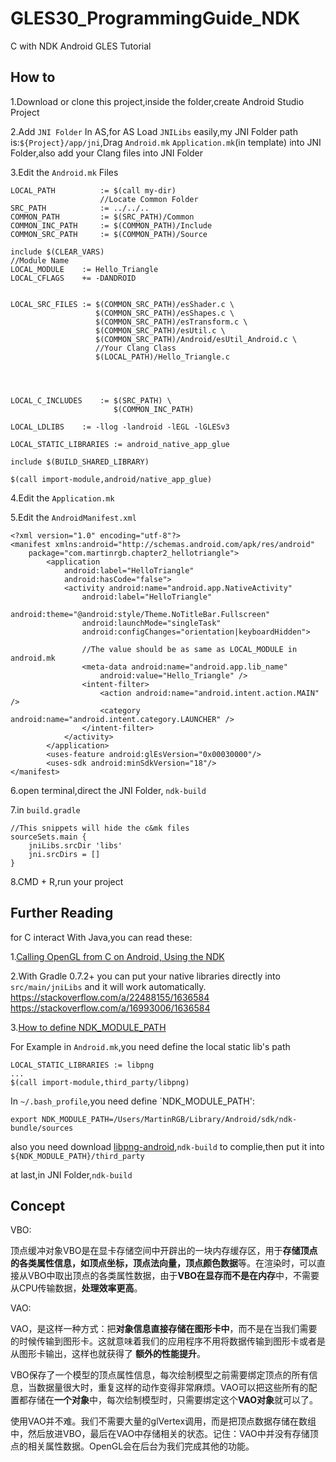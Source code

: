 # GLES30_ProgrammingGuide_NDK
C with NDK Android GLES Tutorial

## How to

1.Download or clone this project,inside the folder,create Android Studio Project

2.Add `JNI Folder` In AS,for AS Load `JNILibs` easily,my JNI Folder path is:`${Project}/app/jni`,Drag `Android.mk` `Application.mk`(in template) into JNI Folder,also add your Clang files into JNI Folder

3.Edit the `Android.mk` Files

```
LOCAL_PATH          := $(call my-dir)
                    //Locate Common Folder
SRC_PATH            := ../../.. 
COMMON_PATH         := $(SRC_PATH)/Common
COMMON_INC_PATH     := $(COMMON_PATH)/Include
COMMON_SRC_PATH     := $(COMMON_PATH)/Source

include $(CLEAR_VARS)
//Module Name
LOCAL_MODULE    := Hello_Triangle
LOCAL_CFLAGS    += -DANDROID


LOCAL_SRC_FILES := $(COMMON_SRC_PATH)/esShader.c \
                   $(COMMON_SRC_PATH)/esShapes.c \
                   $(COMMON_SRC_PATH)/esTransform.c \
                   $(COMMON_SRC_PATH)/esUtil.c \
                   $(COMMON_SRC_PATH)/Android/esUtil_Android.c \
                   //Your Clang Class 
                   $(LOCAL_PATH)/Hello_Triangle.c
                   
                   
                   

LOCAL_C_INCLUDES    := $(SRC_PATH) \
                       $(COMMON_INC_PATH)
                   
LOCAL_LDLIBS    := -llog -landroid -lEGL -lGLESv3

LOCAL_STATIC_LIBRARIES := android_native_app_glue

include $(BUILD_SHARED_LIBRARY)

$(call import-module,android/native_app_glue)
```

4.Edit the `Application.mk`

5.Edit the `AndroidManifest.xml`

```
<?xml version="1.0" encoding="utf-8"?>
<manifest xmlns:android="http://schemas.android.com/apk/res/android"
    package="com.martinrgb.chapter2_hellotriangle">
        <application
            android:label="HelloTriangle"
            android:hasCode="false">
            <activity android:name="android.app.NativeActivity"
                android:label="HelloTriangle"
                android:theme="@android:style/Theme.NoTitleBar.Fullscreen"
                android:launchMode="singleTask"
                android:configChanges="orientation|keyboardHidden">
            
                //The value should be as same as LOCAL_MODULE in android.mk
                <meta-data android:name="android.app.lib_name"
                    android:value="Hello_Triangle" />
                <intent-filter>
                    <action android:name="android.intent.action.MAIN" />
                    <category android:name="android.intent.category.LAUNCHER" />
                </intent-filter>
            </activity>
        </application>
        <uses-feature android:glEsVersion="0x00030000"/>
        <uses-sdk android:minSdkVersion="18"/>
</manifest>
```

6.open terminal,direct the JNI Folder, `ndk-build`

7.in `build.gradle`
```
//This snippets will hide the c&mk files
sourceSets.main {
    jniLibs.srcDir 'libs'
    jni.srcDirs = []
}
```

8.CMD + R,run your project

## Further Reading

for C interact With Java,you can read these:

1.[Calling OpenGL from C on Android, Using the NDK](http://www.learnopengles.com/calling-opengl-from-android-using-the-ndk/)

2.With Gradle 0.7.2+ you can put your native libraries directly into `src/main/jniLibs` and it will work automatically. https://stackoverflow.com/a/22488155/1636584 https://stackoverflow.com/a/16993006/1636584

3.[How to define NDK_MODULE_PATH](https://stackoverflow.com/questions/8549691/how-to-specify-directory-for-ndk-module-path)

For Example in `Android.mk`,you need define the local static lib's path

```
LOCAL_STATIC_LIBRARIES := libpng
...
$(call import-module,third_party/libpng)
```

In `~/.bash_profile`,you need define `NDK_MODULE_PATH':

```
export NDK_MODULE_PATH=/Users/MartinRGB/Library/Android/sdk/ndk-bundle/sources
```

also you need download [libpng-android](https://github.com/julienr/libpng-android),`ndk-build` to complie,then put it into `${NDK_MODULE_PATH}/third_party`

at last,in JNI Folder,`ndk-build`

## Concept

VBO:

顶点缓冲对象VBO是在显卡存储空间中开辟出的一块内存缓存区，用于**存储顶点的各类属性信息，如顶点坐标，顶点法向量，顶点颜色数据**等。在渲染时，可以直接从VBO中取出顶点的各类属性数据，由于**VBO在显存而不是在内存**中，不需要从CPU传输数据，**处理效率更高**。


VAO:

VAO，是这样一种方式：把**对象信息直接存储在图形卡中**，而不是在当我们需要的时候传输到图形卡。这就意味着我们的应用程序不用将数据传输到图形卡或者是从图形卡输出，这样也就获得了 **额外的性能提升**。

VBO保存了一个模型的顶点属性信息，每次绘制模型之前需要绑定顶点的所有信息，当数据量很大时，重复这样的动作变得非常麻烦。VAO可以把这些所有的配置都存储在**一个对象**中，每次绘制模型时，只需要绑定这个**VAO对象**就可以了。

使用VAO并不难。我们不需要大量的glVertex调用，而是把顶点数据存储在数组中，然后放进VBO，最后在VAO中存储相关的状态。记住：VAO中并没有存储顶点的相关属性数据。OpenGL会在后台为我们完成其他的功能。
